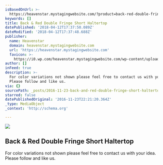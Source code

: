 ```yaml
---
isBasedOnUrl: >-
  https://heavenstar.mystagingwebsite.com/?product=back-red-double-fringe-short-haltertop&v=7516fd43adaa
keywords: []
title: Back & Red Double Fringe Short Haltertop
datePublished: '2018-04-12T17:37:50.089Z'
dateModified: '2018-04-12T17:37:48.688Z'
publisher:
  name: Heavenstar
  domain: heavenstar.mystagingwebsite.com
  url: 'https://heavenstar.mystagingwebsite.com'
  favicon: >-
    https://i0.wp.com/heavenstar.mystagingwebsite.com/wp-content/uploads/2016/08/cropped-icon.jpg?fit=192%2C192&ssl=1
author: []
inFeed: true
description: >-
  For color variations not shown please feel free to contact us with your idea.
  Please follow and like us.
via: {}
sourcePath: _posts/2016-11-23-back-and-red-double-fringe-short-haltertop.md
starred: false
datePublishedOriginal: '2016-11-23T22:21:20.364Z'
_type: MediaObject
_context: 'http://schema.org'

---
```

<article style=""><img src="https://s3-us-west-2.amazonaws.com/the-grid-img/p/dada6a7bf3005e2320b5cfe1bd38a574255599d9.jpg" /><h1>Back &amp; Red Double Fringe Short Haltertop</h1><p>For color variations not shown please feel free to contact us with your idea. Please follow and like us.</p></article>